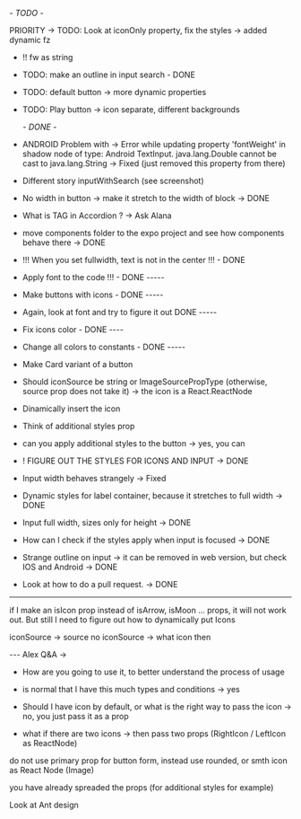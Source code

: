 _- TODO -_

PRIORITY -> TODO: Look at iconOnly property, fix the styles -> added dynamic fz

- !! fw as string
- TODO: make an outline in input search - DONE
- TODO: default button -> more dynamic properties
- TODO: Play button -> icon separate, different backgrounds

  _- DONE -_

- ANDROID Problem with -> Error while updating property 'fontWeight' in shadow node of type: Android TextInput. java.lang.Double cannot be cast to java.lang.String -> Fixed (just removed this property from there)
- Different story inputWithSearch (see screenshot)
- No width in button -> make it stretch to the width of block -> DONE
- What is TAG in Accordion ? -> Ask Alana
- move components folder to the expo project and see how components behave there -> DONE
- !!! When you set fullwidth, text is not in the center !!! - DONE
- Apply font to the code !!! - DONE -----
- Make buttons with icons - DONE -----
- Again, look at font and try to figure it out DONE -----
- Fix icons color - DONE ----
- Change all colors to constants - DONE -----
- Make Card variant of a button
- Should iconSource be string or ImageSourcePropType (otherwise, source prop does not take it) -> the icon is a React.ReactNode
- Dinamically insert the icon
- Think of additional styles prop
- can you apply additional styles to the button -> yes, you can
- ! FIGURE OUT THE STYLES FOR ICONS AND INPUT -> DONE
- Input width behaves strangely -> Fixed
- Dynamic styles for label container, because it stretches to full width -> DONE

- Input full width, sizes only for height -> DONE
- How can I check if the styles apply when input is focused -> DONE
- Strange outline on input -> it can be removed in web version, but check IOS and Android -> DONE
- Look at how to do a pull request. -> DONE

---

<!-- ! Thoughts -->

if I make an isIcon prop instead of isArrow, isMoon ... props, it will not work out. But still I need to figure out how to dynamically put Icons

iconSource -> source
no iconSource -> what icon then

--- Alex Q&A ->

- How are you going to use it, to better understand the process of usage
- is normal that I have this much types and conditions -> yes
- Should I have icon by default, or what is the right way to pass the icon -> no, you just pass it as a prop

- what if there are two icons -> then pass two props (RightIcon / LeftIcon as ReactNode)

do not use primary prop for button form, instead use rounded, or smth
icon as React Node (Image)

you have already spreaded the props (for additional styles for example)

Look at Ant design
